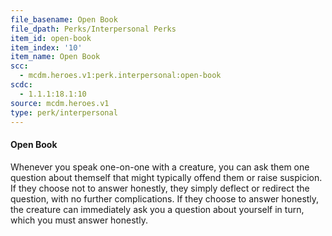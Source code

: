 ```yaml
---
file_basename: Open Book
file_dpath: Perks/Interpersonal Perks
item_id: open-book
item_index: '10'
item_name: Open Book
scc:
  - mcdm.heroes.v1:perk.interpersonal:open-book
scdc:
  - 1.1.1:18.1:10
source: mcdm.heroes.v1
type: perk/interpersonal
---
```


#### Open Book

Whenever you speak one-on-one with a creature, you can ask them one question about themself that might typically offend them or raise suspicion. If they choose not to answer honestly, they simply deflect or redirect the question, with no further complications. If they choose to answer honestly, the creature can immediately ask you a question about yourself in turn, which you must answer honestly.
